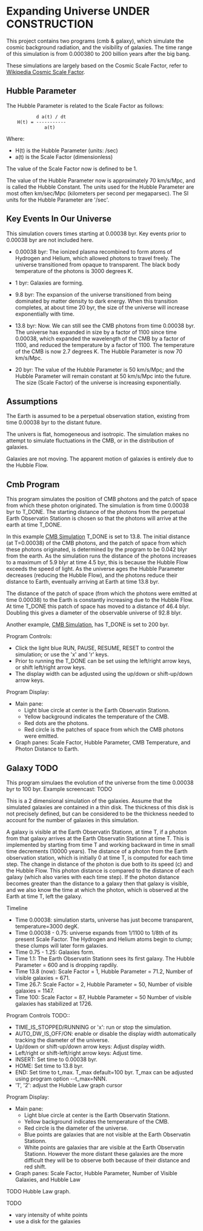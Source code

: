 # Expanding Universe UNDER CONSTRUCTION

This project contains two programs (cmb & galaxy), which simulate the cosmic background
radiation, and the visibility of galaxies. The time range of this simulation is
from 0.000380 to 200 billion years after the big bang.

These simulations are largely based on the Cosmic Scale Factor, refer to
[Wikipedia Cosmic Scale Factor](https://en.wikipedia.org/wiki/Scale_factor_(cosmology)).

## Hubble Parameter

The Hubble Parameter is related to the Scale Factor as follows:

```
           d a(t) / dt
    H(t) = -----------
              a(t)
```

Where:
* H(t) is the Hubble Parameter (units: /sec)
* a(t) is the Scale Factor (dimensionless)

The value of the Scale Factor now is defined to be 1.

The value of the Hubble Parameter now is approximately 70 km/s/Mpc, and 
is called the Hubble Constant. The units used for the Hubble Parameter are most often
km/sec/Mpc (kilometers per second per megaparsec). The SI units for the Hubble Parameter
are '/sec'.

## Key Events In Our Universe

This simulation covers times starting at 0.00038 byr. Key events prior to 0.00038 byr are not included here.

* 0.00038 byr: The ionized plasma recombined to form atoms of Hydrogen and Helium, which allowed
photons to travel freely. The universe transitioned from opaque to transparent. The black body
temperature of the photons is 3000 degrees K.

* 1 byr: Galaxies are forming.

* 9.8 byr: The expansion of the universe transitioned from being dominated by matter density to
dark energy. When this transition completes, at about time 20 byr, the size of the universe
will increase exponentially with time.

* 13.8 byr: Now. We can still see the CMB photons from time 0.00038 byr. The
universe has expanded in size by a factor of 1100 since time 0.00038, which expanded the
wavelength of the CMB by a factor of 1100, and reduced the temperature by a factor of 1100.
The temperature of the CMB is now 2.7 degrees K. The Hubble Parameter is now 70 km/s/Mpc.

* 20 byr: The value of the Hubble Parameter is 50 km/s/Mpc; and the Hubble Parameter will 
remain constant at 50 km/s/Mpc into the future. The size (Scale Factor) of the universe is increasing
exponentially.

## Assumptions

The Earth is assumed to be a perpetual observation station, existing from time
0.00038 byr to the distant future.

The univers is flat, homogeneous and isotropic. The simulation makes no attempt to simulate
fluctuations in the CMB, or in the distribution of galaxies.

Galaxies are not moving. The apparent motion of galaxies is entirely due to the Hubble Flow.

## Cmb Program

This program simulates the position of CMB photons and the patch of space from which these
photon originated. The simulation is from time 0.00038 byr to T_DONE. The starting distance
of the photons from the perpetual Earth Observatin Stationn is chosen so that the photons
will arrive at the earth at time T_DONE.

In this example [CMB Simulation](https://youtu.be/TjxFwbwMWJ8) T_DONE is set to 13.8.
The initial distance (at T=0.00038) of the CMB photons, and the patch of space from which these
photons originated, is determined by the program to be 0.042 blyr from the earth.
As the simulation runs the distance of the photons increases to a maximum of 5.9 blyr at time
4.5 byr, this is because the Hubble Flow exceeds the speed of light. As the universe ages
the Hubble Parameter decreases (reducing the Hubble Flow), and the photons reduce their distance
to Earth, eventually arriving at Earth at time 13.8 byr.

The distance of the patch of space (from which the photons were emitted at time 0.00038) to the 
Earth is constantly increasing due to the Hubble Flow. At time T_DONE this patch of space has moved
to a distance of 46.4 blyr. Doubling this gives a diameter of the observable universe of 92.8 blyr.

Another example, [CMB Simulation](https://youtu.be/jiRkqq_4a3Q),
has T_DONE is set to 200 byr.

Program Controls:
* Click the light blue RUN, PAUSE, RESUME, RESET to control the simulation; or use the 'x' and 'r' keys.
* Prior to running the T_DONE can be set using the left/right arrow keys, or shift left/right arrow keys.
* The display width can be adjusted using the up/down or shift-up/down arrow keys.

Program Display:
* Main pane:
  * Light blue circle at center is the Earth Observatin Stationn.
  * Yellow background indicates the temperature of the CMB.
  * Red dots are the photons.
  * Red circle is the patches of space from which the CMB photons were emitted.
* Graph panes: Scale Factor, Hubble Parameter, CMB Temperature, and Photon Distance to Earth.

## Galaxy TODO

This program simulaes the evolution of the universe from the time 0.00038 byr to 100 byr. 
Example screencast: TODO

This is a 2 dimensional simulation of the galaxies. Assume that the simulated galaxies are 
contained in a thin disk. The thickness of this disk is not precisely defined, but can be 
considered to be the thickness needed to account for the number of galaxies in this simulation.

A galaxy is visible at the Earth Observatin Stationn, at time T, if a photon from that galaxy arrives at
the Earth Observatin Stationn at time T. This is implemented by starting from time T and working 
backward in time in small time decrements (10000 years). The distance of a photon from the Earth
observation station, which is initially 0 at time T, is computed for each time step. The change in
distance of the photon is due both to its speed (c) and the Hubble Flow. This photon distance 
is compared to the distance of each galaxy (which also varies with each time step). If the photon
distance becomes greater than the distance to a galaxy then that galaxy is visible, and we also
know the time at which the photon, which is observed at the Earth at time T, left the galaxy.

Timeline
* Time 0.00038: simulation starts, universe has just become transparent, temperature=3000 degK.
* Time 0.00038 - 0.75: universe expands from 1/1100 to 1/8th of its present Scale Factor. The Hydrogen and Helium atoms begin to clump; these clumps will later form galaxies.
* Time 0.75 - 1.25: Galaxies form.
* Time 1.1: The Earth Observatin Stationn sees its first galaxy. The Hubble Parameter = 600 and is dropping rapdily.
* Time 13.8 (now): Scale Factor = 1, Hubble Parameter = 71.2, Number of visible galaxies = 671.
* Time 26.7: Scale Factor = 2, Hubble Parameter = 50, Number of visible galaxies = 1147.
* Time 100: Scale Factor = 87, Hubble Parameter = 50 Number of visible galaxies has stabilized at 1726.

Program Controls TODO::
* TIME_IS_STOPPED/RUNNING or 'x': run or stop the simulation.
* AUTO_DW_IS_OFF/ON: enable or disable the display width automatically tracking the diameter of the universe.
* Up/down or shift-up/down arrow keys: Adjust display width.
* Left/right or shift-left/right arrow keys: Adjust time.
* INSERT: Set time to 0.00038 byr.
* HOME: Set time to 13.8 byr.
* END: Set time to t_max. T_max default=100 byr. T_max can be adjusted using program option --t_max=NNN.
* '1', '2': adjust the Hubble Law graph cursor

Program Display:
* Main pane:
  * Light blue circle at center is the Earth Observatin Stationn.
  * Yellow background indicates the temperature of the CMB.
  * Red circle is the diameter of the universe.
  * Blue points are galaxies that are not visible at the Earth Observatin Stationn.
  * White points are galaxies thar are visible at the Earth Observatin Stationn. However the more distant these galaxies are the more difficult they will be to observe both because of their distance and red shift.
* Graph panes: Scale Factor, Hubble Parameter, Number of Visible Galaxies, and Hubble Law

TODO Hubble Law graph.

TODO
- vary intensity of white points
- use a disk for the galaxies
